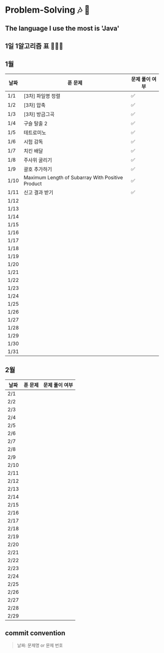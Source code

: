# Problem-Solving 🎶 🎵

## The language I use the most is 'Java'

## 1일 1알고리즘 표 👩🏻‍💻

## 1월

| 날짜 | 푼 문제                                             | 문제 풀이 여부 |
| ---- |--------------------------------------------------| -------------- |
| 1/1  | [3차] 파일명 정렬                                      | ✅             |
| 1/2  | [3차] 압축                                          |      ✅           |
| 1/3  | [3차] 방금그곡                                        |    ✅             |
| 1/4  | 구슬 탈출 2                                          |    ✅            |
| 1/5  | 테트로미노                                            |       ✅          |
| 1/6  | 시험 감독                                            |      ✅           |
| 1/7  | 치킨 배달                                            |        ✅        |
| 1/8  | 주사위 굴리기                                          |       ✅         |
| 1/9  | 괄호 추가하기                                          |       ✅         |
| 1/10 | Maximum Length of Subarray With Positive Product |        ✅           |
| 1/11 | 신고 결과 받기                                         |     ✅            |
| 1/12 |                                                  |                |
| 1/13 |                                                  |                |
| 1/14 |                                                  |                |
| 1/15 |                                                  |                |
| 1/16 |                                                  |                |
| 1/17 |                                                  |                |
| 1/18 |                                                  |                |
| 1/19 |                                                  |                |
| 1/20 |                                                  |                |
| 1/21 |                                                  |                |
| 1/22 |                                                  |                |
| 1/23 |                                                  |                |
| 1/24 |                                                  |                |
| 1/25 |                                                  |                |
| 1/26 |                                                  |                |
| 1/27 |                                                  |                |
| 1/28 |                                                  |                |
| 1/29 |                                                  |                |
| 1/30 |                                                  |                |
| 1/31 |                                                  |                |

## 2월

| 날짜 | 푼 문제 | 문제 풀이 여부 |
| ---- | ------- | -------------- |
| 2/1  |         |                |
| 2/2  |         |                |
| 2/3  |         |                |
| 2/4  |         |                |
| 2/5  |         |                |
| 2/6  |         |                |
| 2/7  |         |                |
| 2/8  |         |                |
| 2/9  |         |                |
| 2/10 |         |                |
| 2/11 |         |                |
| 2/12 |         |                |
| 2/13 |         |                |
| 2/14 |         |                |
| 2/15 |         |                |
| 2/16 |         |                |
| 2/17 |         |                |
| 2/18 |         |                |
| 2/19 |         |                |
| 2/20 |         |                |
| 2/21 |         |                |
| 2/22 |         |                |
| 2/23 |         |                |
| 2/24 |         |                |
| 2/25 |         |                |
| 2/26 |         |                |
| 2/27 |         |                |
| 2/28 |         |                |
| 2/29 |         |                |

## commit convention

> 날짜: 문제명 or 문제 번호
